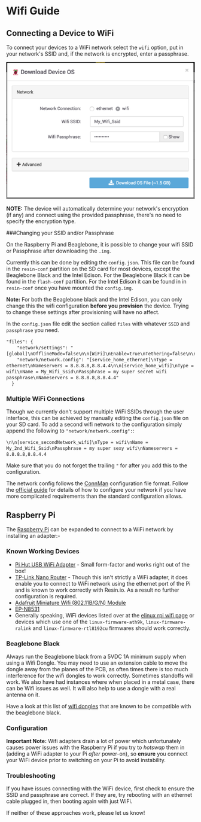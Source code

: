 # Wifi Guide

## Connecting a Device to WiFi

To connect your devices to a WiFi network select the `wifi` option, put in your
network's SSID and, if the network is encrypted, enter a passphrase.

![Wifi Settings](/img/screenshots/wifi-settings-new.png)

__NOTE:__ The device will automatically determine your network's encryption (if
any) and connect using the provided passphrase, there's no need to specify the
encryption type.

###Changing your SSID and/or Passphrase

On the Raspberry Pi and Beaglebone, it is possible to change your wifi SSID or Passphrase after downloading the `.img`. 

Currently this can be done by editing the `config.json`. This file can be found in the `resin-conf` partition on the SD card for most devices, except the Beaglebone Black and the Intel Edison. For the Beaglebone Black it can be found in the `flash-conf` partition. For the Intel Edison it can be found in in `resin-conf` once you have mounted the `config.img`.

__Note:__ For both the Beaglebone black and the Intel Edison, you can only change this the wifi configuration **before you provision** the device. Trying to change these settings after provisioning will have no affect.

In the `config.json` file edit the section called `files` with whatever `SSID` and `passphrase` you need.

```
"files": {
    "network/settings": "[global]\nOfflineMode=false\n\n[WiFi]\nEnable=true\nTethering=false\n\n[Wired]\nEnable=true\nTethering=false\n\n[Bluetooth]\nEnable=true\nTethering=false",
    "network/network.config": "[service_home_ethernet]\nType = ethernet\nNameservers = 8.8.8.8,8.8.4.4\n\n[service_home_wifi]\nType = wifi\nName = My_Wifi_Ssid\nPassphrase = my super secret wifi passphrase\nNameservers = 8.8.8.8,8.8.4.4"
  }
```


### Multiple WiFi Connections

Though we currently don't support multiple WiFi SSIDs through the user
interface, this can be achieved by manually editing the `config.json` file on your SD card. To add a second wifi network to the configuration simply append the following to `"network/network.config":`:
```
\n\n[service_secondNetwork_wifi]\nType = wifi\nName = My_2nd_Wifi_Ssid\nPassphrase = my super sexy wifi\nNameservers = 8.8.8.8,8.8.4.4
```
Make sure that you do not forget the trailing `"` for after you add this to the configuration.

The network config follows the [ConnMan][connman] configuration file format. Follow the [official guide][connman-format] for details of how to configure your network if you have more complicated requirements than the standard configuration allows.

## Raspberry Pi

The [Raspberry Pi][rpi] can be expanded to connect to a WiFi network by
installing an adapter:-

### Known Working Devices

* [Pi Hut USB WiFi Adapter][pi-hut-usb] - Small form-factor and works right out
  of the box!
* [TP-Link Nano Router][nano-router] - Though this isn't strictly a WiFi
  adapter, it does enable you to connect to WiFi network using the ethernet port
  of the Pi and is known to work correctly with Resin.io. As a result no further
  configuration is required.
* [Adafruit Miniature Wifi (802.11B/G/N) Module][adafruit]
* [EP-N8531][epn8531]
* Generally speaking, WiFi devices listed over at the [elinux rpi wifi page][elinux] or devices which use one of the `linux-firmware-ath9k`, `linux-firmware-ralink` and `linux-firmware-rtl8192cu` firmwares should work correctly.

### Beaglebone Black

Always run the Beaglebone black from a 5VDC 1A minimum supply when using a Wifi Dongle. You may need to use an extension cable to move the dongle away from the planes of the PCB, as often times there is too much interference for the wifi dongles to work correctly. Sometimes standoffs will work. We also have had instances where when placed in a metal case, there can be Wifi issues as well. It will also help to use a dongle with a real antenna on it.

Have a look at this list of [wifi dongles][bbb-wifi-list] that are known to be compatible with the beaglebone black.

### Configuration

__Important Note:__ Wifi adapters drain a lot of power which unfortunately
causes power issues with the Raspberry Pi if you try to *hotswap* them in
(adding a WiFi adapter to your Pi *after* power-on), so __ensure__ you connect
your WiFi device prior to switching on your Pi to avoid instability.

### Troubleshooting

If you have issues connecting with the WiFi device, first check to ensure the
SSID and passphrase are correct. If they are, try rebooting with an ethernet
cable plugged in, then booting again with just WiFi.

If neither of these approaches work, please let us know!

[custom-network]:/pages/configuration/custom-network.md

[rpi]:http://www.raspberrypi.org/
[nano-router]:http://www.amazon.com/TP-LINK-TL-WR702N-Wireless-Repeater-150Mpbs/dp/B007PTCFFW
[adafruit]:http://www.adafruit.com/products/814
[epn8531]:http://www.amazon.com/BestDealUSA-EP-N8531-150Mbps-802-11n-Wireless/dp/B00AT7S060
[elinux]:http://elinux.org/RPi_USB_Wi-Fi_Adapters
[pi-hut-usb]:http://thepihut.com/products/usb-wifi-adapter-for-the-raspberry-pi
[bbb-wifi-list]:http://elinux.org/Beagleboard:BeagleBoneBlack#WIFI_Adapters
[connman]:http://en.wikipedia.org/wiki/ConnMan
[connman-format]:http://git.kernel.org/cgit/network/connman/connman.git/tree/doc/config-format.txt
